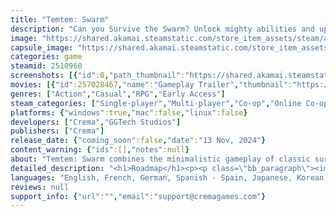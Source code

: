 ```yaml
---
title: "Temtem: Swarm"
description: "Can you Survive the Swarm? Unlock mighty abilities and upgrades, find and collect Tems to evolve and become stronger, discover overpowered strategies, and battle massive bosses in this survivor-like bullet heaven! Play solo or online co-op with up to 3 players, building the wildest synergies."
image: "https://shared.akamai.steamstatic.com/store_item_assets/steam/apps/2510960/header.jpg?t=1732189794"
capsule_image: "https://shared.akamai.steamstatic.com/store_item_assets/steam/apps/2510960/fa23b88cb733238327dc75acd4dcd381cc925d0e/capsule_231x87.jpg?t=1732189794"
categories: game
steamid: 2510960
screenshots: [{"id":0,"path_thumbnail":"https://shared.akamai.steamstatic.com/store_item_assets/steam/apps/2510960/ss_26f022fe421eda34876de386ee6e745559bbf37c.600x338.jpg?t=1732189794","path_full":"https://shared.akamai.steamstatic.com/store_item_assets/steam/apps/2510960/ss_26f022fe421eda34876de386ee6e745559bbf37c.1920x1080.jpg?t=1732189794"},{"id":1,"path_thumbnail":"https://shared.akamai.steamstatic.com/store_item_assets/steam/apps/2510960/ss_82212fdc5e4ef007da30b1fa96043e6e46034804.600x338.jpg?t=1732189794","path_full":"https://shared.akamai.steamstatic.com/store_item_assets/steam/apps/2510960/ss_82212fdc5e4ef007da30b1fa96043e6e46034804.1920x1080.jpg?t=1732189794"},{"id":2,"path_thumbnail":"https://shared.akamai.steamstatic.com/store_item_assets/steam/apps/2510960/ss_000efccba8b9019e58b18b7a32970500c8af98db.600x338.jpg?t=1732189794","path_full":"https://shared.akamai.steamstatic.com/store_item_assets/steam/apps/2510960/ss_000efccba8b9019e58b18b7a32970500c8af98db.1920x1080.jpg?t=1732189794"},{"id":3,"path_thumbnail":"https://shared.akamai.steamstatic.com/store_item_assets/steam/apps/2510960/ss_cb2105bb3f773d6795caa415087766b328c21890.600x338.jpg?t=1732189794","path_full":"https://shared.akamai.steamstatic.com/store_item_assets/steam/apps/2510960/ss_cb2105bb3f773d6795caa415087766b328c21890.1920x1080.jpg?t=1732189794"},{"id":4,"path_thumbnail":"https://shared.akamai.steamstatic.com/store_item_assets/steam/apps/2510960/ss_10bb4003658c61beec68e8277c53d6c5c571df71.600x338.jpg?t=1732189794","path_full":"https://shared.akamai.steamstatic.com/store_item_assets/steam/apps/2510960/ss_10bb4003658c61beec68e8277c53d6c5c571df71.1920x1080.jpg?t=1732189794"},{"id":5,"path_thumbnail":"https://shared.akamai.steamstatic.com/store_item_assets/steam/apps/2510960/ss_0486499dc3e1591a8fc930988967d8bdad22739b.600x338.jpg?t=1732189794","path_full":"https://shared.akamai.steamstatic.com/store_item_assets/steam/apps/2510960/ss_0486499dc3e1591a8fc930988967d8bdad22739b.1920x1080.jpg?t=1732189794"},{"id":6,"path_thumbnail":"https://shared.akamai.steamstatic.com/store_item_assets/steam/apps/2510960/ss_681acb73f76f87bee3d8bda886c1c933d1495c0a.600x338.jpg?t=1732189794","path_full":"https://shared.akamai.steamstatic.com/store_item_assets/steam/apps/2510960/ss_681acb73f76f87bee3d8bda886c1c933d1495c0a.1920x1080.jpg?t=1732189794"},{"id":7,"path_thumbnail":"https://shared.akamai.steamstatic.com/store_item_assets/steam/apps/2510960/ss_b3c0a4aa73d8ff592fa696d35a8495593b51f883.600x338.jpg?t=1732189794","path_full":"https://shared.akamai.steamstatic.com/store_item_assets/steam/apps/2510960/ss_b3c0a4aa73d8ff592fa696d35a8495593b51f883.1920x1080.jpg?t=1732189794"}]
movies: [{"id":257028467,"name":"Gameplay Trailer","thumbnail":"https://shared.akamai.steamstatic.com/store_item_assets/steam/apps/257028467/6ff1a138af0990f53df9583a852dc41ed26d406b/movie_600x337.jpg?t=1732189788","webm":{"480":"http://video.akamai.steamstatic.com/store_trailers/257028467/movie480_vp9.webm?t=1732189788","max":"http://video.akamai.steamstatic.com/store_trailers/257028467/movie_max_vp9.webm?t=1732189788"},"mp4":{"480":"http://video.akamai.steamstatic.com/store_trailers/257028467/movie480.mp4?t=1732189788","max":"http://video.akamai.steamstatic.com/store_trailers/257028467/movie_max.mp4?t=1732189788"},"highlight":true},{"id":256997896,"name":"Announcement Trailer","thumbnail":"https://shared.akamai.steamstatic.com/store_item_assets/steam/apps/256997896/movie.293x165.jpg?t=1708448238","webm":{"480":"http://video.akamai.steamstatic.com/store_trailers/256997896/movie480_vp9.webm?t=1708448238","max":"http://video.akamai.steamstatic.com/store_trailers/256997896/movie_max_vp9.webm?t=1708448238"},"mp4":{"480":"http://video.akamai.steamstatic.com/store_trailers/256997896/movie480.mp4?t=1708448238","max":"http://video.akamai.steamstatic.com/store_trailers/256997896/movie_max.mp4?t=1708448238"},"highlight":true}]
genres: ["Action","Casual","RPG","Early Access"]
steam_categories: ["Single-player","Multi-player","Co-op","Online Co-op","Steam Achievements","Full controller support","Steam Cloud","Remote Play on TV","Family Sharing"]
platforms: {"windows":true,"mac":false,"linux":false}
developers: ["Crema","GGTech Studios"]
publishers: ["Crema"]
release_date: {"coming_soon":false,"date":"13 Nov, 2024"}
content_warning: {"ids":[],"notes":null}
about: "Temtem: Swarm combines the minimalistic gameplay of classic survivor games with Temtem's strategy-based combat mechanics, giving you the potential to develop a multi-faceted strategy in a vibrant environment alongside creatures you already know and love.<br><br><img class=\"bb_img\" src=\"https://shared.akamai.steamstatic.com/store_item_assets/steam/apps/2510960/extras/EN_GIF1.gif?t=1732189794\" /><br>Up to 3 friends can face relentless swarms of Tems together. Strategize, share resources(or don’t!), and take down increasingly more powerful bosses. Maximize your attack potential by coordinating gears and skills with precision timing, creating overpowered synergies. The ultimate test of teamwork and survival awaits!<br><br><img class=\"bb_img\" src=\"https://shared.akamai.steamstatic.com/store_item_assets/steam/apps/2510960/extras/EN_GIF2.gif?t=1732189794\" /><br>Conquer each stage by defeating challenging mini-bosses and formidable stage bosses with devastating abilities. Strategize, pivot, and prove your skills as you face off against powerful Tems like Gharunder, Yowlar, and Nessla. Only the boldest will emerge victorious - so gear up to defeat them and clear every hand-crafted stage before the swarm overwhelms you!<br><br><img class=\"bb_img\" src=\"https://shared.akamai.steamstatic.com/store_item_assets/steam/apps/2510960/extras/EN_GIF3.gif?t=1732189794\" /><br>You have incredible power at your command. Choose when to tap into your Tem’s full potential and unleash devastating attacks, defensive abilities, or power-ups that help you and your friends clear the map in one fell swoop. With great power comes great responsibility...are you up to the task?<br><br><img class=\"bb_img\" src=\"https://shared.akamai.steamstatic.com/store_item_assets/steam/apps/2510960/extras/EN_GIF4.gif?t=1732189794\" /><br>Adaptation is the key to surviving and your Tems are built for it! Collect XP after defeating enemies to level up, grow stronger, and unlock your final evolution. Each evolution brings massive power-ups to your skills and strength. Are you prepared to evolve and endure in this exciting adventure?<br><br><img class=\"bb_img\" src=\"https://shared.akamai.steamstatic.com/store_item_assets/steam/apps/2510960/extras/EN_GIF5.gif?t=1732189794\" /><br>Collect and capture every available Tem to unlock their powerful Traits and unique Ultimate abilities. Experience the magic of every Tem and master them in both solo and co-op modes to rise to the challenge!<br><br><img class=\"bb_img\" src=\"https://shared.akamai.steamstatic.com/store_item_assets/steam/apps/2510960/extras/EN_GIF6.gif?t=1732189794\" /><br>Getting pummeled by Oceara's punishing attacks? No problem - when the going gets tough, the tough get going! Online co-op has Ghost Mode — Support your friends until they can safely revive you and rejoin the fight. Defeat isn’t game over, fight on in Ghost Mode!"
detailed_description: "<h1>Roadmap</h1><p><p class=\"bb_paragraph\"><img class=\"bb_img\" src=\"https://shared.akamai.steamstatic.com/store_item_assets/steam/apps/2510960/extras/EN_RoadmapNov2024.png?t=1732189794\" /></p></p><br><h1>About the Game</h1>Temtem: Swarm combines the minimalistic gameplay of classic survivor games with Temtem's strategy-based combat mechanics, giving you the potential to develop a multi-faceted strategy in a vibrant environment alongside creatures you already know and love.<br><br><img class=\"bb_img\" src=\"https://shared.akamai.steamstatic.com/store_item_assets/steam/apps/2510960/extras/EN_GIF1.gif?t=1732189794\" /><br>Up to 3 friends can face relentless swarms of Tems together. Strategize, share resources(or don’t!), and take down increasingly more powerful bosses. Maximize your attack potential by coordinating gears and skills with precision timing, creating overpowered synergies. The ultimate test of teamwork and survival awaits!<br><br><img class=\"bb_img\" src=\"https://shared.akamai.steamstatic.com/store_item_assets/steam/apps/2510960/extras/EN_GIF2.gif?t=1732189794\" /><br>Conquer each stage by defeating challenging mini-bosses and formidable stage bosses with devastating abilities. Strategize, pivot, and prove your skills as you face off against powerful Tems like Gharunder, Yowlar, and Nessla. Only the boldest will emerge victorious - so gear up to defeat them and clear every hand-crafted stage before the swarm overwhelms you!<br><br><img class=\"bb_img\" src=\"https://shared.akamai.steamstatic.com/store_item_assets/steam/apps/2510960/extras/EN_GIF3.gif?t=1732189794\" /><br>You have incredible power at your command. Choose when to tap into your Tem’s full potential and unleash devastating attacks, defensive abilities, or power-ups that help you and your friends clear the map in one fell swoop. With great power comes great responsibility...are you up to the task?<br><br><img class=\"bb_img\" src=\"https://shared.akamai.steamstatic.com/store_item_assets/steam/apps/2510960/extras/EN_GIF4.gif?t=1732189794\" /><br>Adaptation is the key to surviving and your Tems are built for it! Collect XP after defeating enemies to level up, grow stronger, and unlock your final evolution. Each evolution brings massive power-ups to your skills and strength. Are you prepared to evolve and endure in this exciting adventure?<br><br><img class=\"bb_img\" src=\"https://shared.akamai.steamstatic.com/store_item_assets/steam/apps/2510960/extras/EN_GIF5.gif?t=1732189794\" /><br>Collect and capture every available Tem to unlock their powerful Traits and unique Ultimate abilities. Experience the magic of every Tem and master them in both solo and co-op modes to rise to the challenge!<br><br><img class=\"bb_img\" src=\"https://shared.akamai.steamstatic.com/store_item_assets/steam/apps/2510960/extras/EN_GIF6.gif?t=1732189794\" /><br>Getting pummeled by Oceara's punishing attacks? No problem - when the going gets tough, the tough get going! Online co-op has Ghost Mode — Support your friends until they can safely revive you and rejoin the fight. Defeat isn’t game over, fight on in Ghost Mode!"
languages: "English, French, German, Spanish - Spain, Japanese, Korean, Polish, Portuguese - Brazil, Russian, Simplified Chinese, Thai, Traditional Chinese, Italian"
reviews: null
support_info: {"url":"","email":"support@cremagames.com"}
---
```


